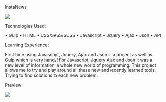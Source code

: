 InstaNews

![](http://img11.hostingpics.net/pics/173115ScreenShot20170130at224737.png)



Technologies Used:


•	Gulp
•	HTML
•	CSS/SASS/SCSS
•	Javascript
•	Jquery
•	Ajax
•	Json
•	API


 

Learning Experience:

First time using Javascript, Jquery, Ajax and Json in a project as well as Gulp which is very handy!
For Javascript, Jquery Ajax and Json it was a new level of information, a whole new world of programming. 
This project allows me to try and play around all these new and recently learned tools. Trying to find solutions to each new problem.


Preview:



![](http://img11.hostingpics.net/pics/879116ScreenShot20170130at225115.png)



 

